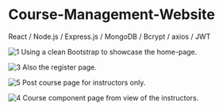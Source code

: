 # Course-Management-Website
 React / Node.js / Express.js / MongoDB / Bcrypt / axios / JWT

![1](https://github.com/ziynnyiy/Course-Management-Website/assets/130062212/04e89d5a-a686-4a67-b7c5-8b360ef45840)
Using a clean Bootstrap to showcase the home-page.

![3](https://github.com/ziynnyiy/Course-Management-Website/assets/130062212/9d99c407-26df-4321-9fe8-052157288cd0)
Also the register page.

![5](https://github.com/ziynnyiy/Course-Management-Website/assets/130062212/94b6660b-56ea-4c66-890a-73a70a797be0)
Post course page for instructors only.

![4](https://github.com/ziynnyiy/Course-Management-Website/assets/130062212/b46dba83-43e5-4dd1-884a-0f4e48f7bb56)
Course component page from view of the instructors.
